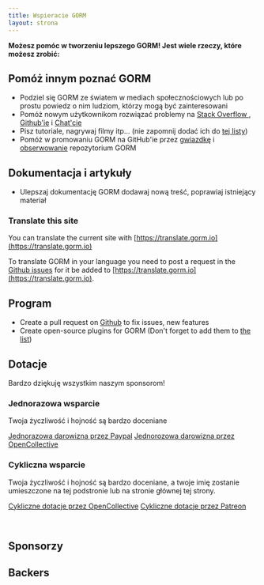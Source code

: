 ```yaml
---
title: Wspieracie GORM
layout: strona
---
```


**Możesz pomóc w tworzeniu lepszego GORM! Jest wiele rzeczy, które możesz zrobić:**

## Pomóż innym poznać GORM

* Podziel się GORM ze światem w mediach społecznościowych lub po prostu powiedz o nim ludziom, którzy mogą być zainteresowani
* Pomóż nowym użytkownikom rozwiązać problemy na [Stack Overflow ](https://stackoverflow.com/questions/tagged/go-gorm), [Github'ie](https://github.com/go-gorm/gorm/issues) i [Chat'cie](/community.html#Chat)
* Pisz tutoriale, nagrywaj filmy itp... (nie zapomnij dodać ich do [tej listy](/community.html))
* Pomóż w promowaniu GORM na GitHub'ie przez [gwiazdkę](https://github.com/go-gorm/gorm/stargazers) i [obserwowanie](https://github.com/go-gorm/gorm/watchers) repozytorium GORM [](https://github.com/go-gorm/gorm)

## Dokumentacja i artykuły

* Ulepszaj dokumentację GORM dodawaj nową treść, poprawiaj istniejący materiał

### Translate this site

You can translate the current site with [https://translate.gorm.io](https://translate.gorm.io)

To translate GORM in your language you need to post a request in the [Github issues](https://github.com/go-gorm/gorm.io/issues) for it be added to [https://translate.gorm.io](https://translate.gorm.io).

## Program

* Create a pull request on [Github](https://github.com/go-gorm/gorm) to fix issues, new features
* Create open-source plugins for GORM (Don't forget to add them to [the list](/community.html#Open-Sources))

## Dotacje

Bardzo dziękuję wszystkim naszym sponsorom!

### Jednorazowa wsparcie

Twoja życzliwość i hojność są bardzo doceniane

[Jednorazowa darowizna przez Paypal](https://www.paypal.me/zhangjinzhu) [Jednorozowa darowizna przez OpenCollective](https://opencollective.com/gorm)

### Cykliczna wsparcie

Twoja życzliwość i hojność są bardzo doceniane, a twoje imię zostanie umieszczone na tej podstronie lub na stronie głównej tej strony.

[Cykliczne dotacje przez OpenCollective](https://opencollective.com/gorm) [Cykliczne dotacje przez Patreon](https://www.patreon.com/jinzhu)

<br>

## Sponsorzy

## Backers
